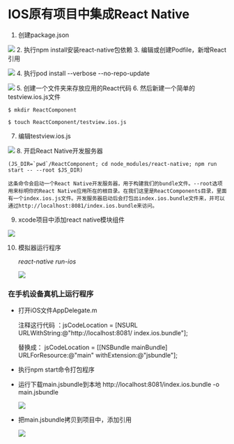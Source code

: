# IOS原有项目中集成React Native

1. 创建package.json

![](http://ww3.sinaimg.cn/mw690/6314d064gw1f69dnm7bqhj20u40byjtp.jpg)
2. 执行npm install安装react-native包依赖
3. 编辑或创建Podfile，新增React引用

![](http://ww4.sinaimg.cn/mw690/6314d064gw1f69do5sm0lj20vq0cqgq1.jpg)
4. 执行pod install --verbose --no-repo-update

![](http://ww4.sinaimg.cn/mw690/6314d064gw1f69domza71j20r80n0ais.jpg)
5. 创建一个文件夹来存放应用的React代码
6. 然后新建一个简单的testview.ios.js文件


	$ mkdir ReactComponent

	$ touch ReactComponent/testview.ios.js


7. 编辑testview.ios.js

![](http://ww4.sinaimg.cn/mw690/6314d064gw1f69dp2gew0j218u14wk27.jpg)
8. 开启React Native开发服务器

    (JS_DIR=`pwd`/ReactComponent; cd node_modules/react-native; npm run start -- --root $JS_DIR)

    这条命令会启动一个React Native开发服务器，用于构建我们的bundle文件。--root选项用来标明你的React Native应用所在的根目录。在我们这里是ReactComponents目录，里面有一个index.ios.js文件。开发服务器启动后会打包出index.ios.bundle文件来，并可以通过http://localhost:8081/index.ios.bundle来访问。
9. xcode项目中添加react native模块组件

![](http://ww1.sinaimg.cn/mw690/6314d064gw1f69ds3hdmkj21kw0njtkh.jpg)

10. 模拟器运行程序

	*react-native run-ios*

	![](http://ww2.sinaimg.cn/mw690/6314d064gw1f69dsiyb3gj20hc0camxu.jpg)

### 在手机设备真机上运行程序


* 打开iOS文件AppDelegate.m

	注释这行代码 ：jsCodeLocation = [NSURL URLWithString:@"http://localhost:8081/	index.ios.bundle"];

	替换成： jsCodeLocation = [[NSBundle mainBundle] URLForResource:@"main" 	withExtension:@"jsbundle"];

* 执行npm start命令打包程序
* 运行下载main.jsbundle到本地 http://localhost:8081/index.ios.bundle -o main.jsbundle


	![](http://ww3.sinaimg.cn/mw690/6314d064gw1f6ebnadhtfj20r80n0jx1.jpg)

* 把main.jsbundle拷贝到项目中，添加引用

	![](http://ww1.sinaimg.cn/mw690/6314d064gw1f6ebpiljwhj20oi0d2tb5.jpg)
